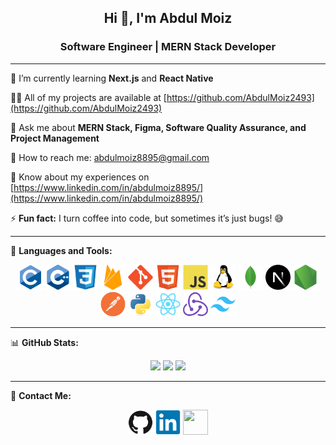 <div align="center">

## Hi 👋, I'm Abdul Moiz  
### Software Engineer | MERN Stack Developer  

</div>

---

🌱 I’m currently learning **Next.js** and **React Native**  

👨‍💻 All of my projects are available at [https://github.com/AbdulMoiz2493](https://github.com/AbdulMoiz2493)  

💬 Ask me about **MERN Stack, Figma, Software Quality Assurance, and Project Management**  

📧 How to reach me: [abdulmoiz8895@gmail.com](mailto:abdulmoiz8895@gmail.com)  

📄 Know about my experiences on [https://www.linkedin.com/in/abdulmoiz8895/](https://www.linkedin.com/in/abdulmoiz8895/)  

⚡ **Fun fact:** I turn coffee into code, but sometimes it’s just bugs! 😅  

---

🚀 **Languages and Tools:**  

<p align="center">
  <a href="https://www.cprogramming.com/"><img src="https://raw.githubusercontent.com/devicons/devicon/master/icons/c/c-original.svg" width="40" height="40"/></a>
  <a href="https://www.cplusplus.com/"><img src="https://raw.githubusercontent.com/devicons/devicon/master/icons/cplusplus/cplusplus-original.svg" width="40" height="40"/></a>
  <a href="https://www.w3.org/Style/CSS/"><img src="https://raw.githubusercontent.com/devicons/devicon/master/icons/css3/css3-original.svg" width="40" height="40"/></a>
  <a href="https://firebase.google.com/docs"><img src="https://raw.githubusercontent.com/devicons/devicon/master/icons/firebase/firebase-plain.svg" width="40" height="40"/></a>
  <a href="https://git-scm.com/doc"><img src="https://raw.githubusercontent.com/devicons/devicon/master/icons/git/git-original.svg" width="40" height="40"/></a>
  <a href="https://www.w3.org/html/"><img src="https://raw.githubusercontent.com/devicons/devicon/master/icons/html5/html5-original.svg" width="40" height="40"/></a>
  <a href="https://developer.mozilla.org/en-US/docs/Web/JavaScript"><img src="https://raw.githubusercontent.com/devicons/devicon/master/icons/javascript/javascript-original.svg" width="40" height="40"/></a>
  <a href="https://www.linux.org/"><img src="https://raw.githubusercontent.com/devicons/devicon/master/icons/linux/linux-original.svg" width="40" height="40"/></a>
  <a href="https://docs.mongodb.com/"><img src="https://raw.githubusercontent.com/devicons/devicon/master/icons/mongodb/mongodb-original.svg" width="40" height="40"/></a>
  <a href="https://nextjs.org/docs"><img src="https://raw.githubusercontent.com/devicons/devicon/master/icons/nextjs/nextjs-original.svg" width="40" holder="40"/></a>
  <a href="https://nodejs.org/en/docs/"><img src="https://raw.githubusercontent.com/devicons/devicon/master/icons/nodejs/nodejs-original.svg" width="40" height="40"/></a>
  <a href="https://www.postman.com/product/api-client/"><img src="https://raw.githubusercontent.com/devicons/devicon/master/icons/postman/postman-original.svg" width="40" height="40"/></a>
  <a href="https://www.python.org/doc/"><img src="https://raw.githubusercontent.com/devicons/devicon/master/icons/python/python-original.svg" width="40" height="40"/></a>
  <a href="https://reactjs.org/docs/getting-started.html"><img src="https://raw.githubusercontent.com/devicons/devicon/master/icons/react/react-original.svg" width="40" height="40"/></a>
  <a href="https://redux.js.org/introduction/getting-started"><img src="https://raw.githubusercontent.com/devicons/devicon/master/icons/redux/redux-original.svg" width="40" height="40"/></a>
  <a href="https://tailwindcss.com/docs"><img src="https://raw.githubusercontent.com/devicons/devicon/master/icons/tailwindcss/tailwindcss-plain.svg" width="40" height="40"/></a>
</p>

---

📊 **GitHub Stats:**  
<p align="center">
  <img src="https://github-readme-streak-stats.herokuapp.com/?user=AbdulMoiz2493&theme=react"/>
  <img src="https://github-readme-stats.vercel.app/api?username=AbdulMoiz2493&show_icons=true&theme=react"/>
  <img src="https://github-readme-stats.vercel.app/api/top-langs/?username=AbdulMoiz2493&layout=compact&theme=react"/>
</p>

---

📢 **Contact Me:**  

<p align="center">
  <a href="https://github.com/AbdulMoiz2493"><img src="https://raw.githubusercontent.com/devicons/devicon/master/icons/github/github-original.svg" width="40" height="40"/></a>
  <a href="https://www.linkedin.com/in/abdulmoiz8895/"><img src="https://raw.githubusercontent.com/devicons/devicon/master/icons/linkedin/linkedin-original.svg" width="40" height="40"/></a>
  <a href="mailto:abdulmoiz8895@gmail.com"><img src="https://www.google.com/images/branding/googlemic/2x/googlemic_color_24dp.png" width="40" height="40"/></a>
</p>
